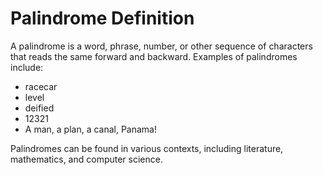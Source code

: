 <!DOCTYPE html>
<html>
<head>
</head>
<body>
	<h1>Palindrome Definition</h1>
	<p>A palindrome is a word, phrase, number, or other sequence of characters that reads the same forward and backward. Examples of palindromes include:</p>
	<ul>
		<li>racecar</li>
		<li>level</li>
		<li>deified</li>
		<li>12321</li>
		<li>A man, a plan, a canal, Panama!</li>
	</ul>
	<p>Palindromes can be found in various contexts, including literature, mathematics, and computer science.</p>
</body>
</html>
